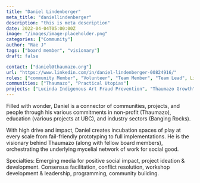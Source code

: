 ```yaml
---
title: "Daniel Lindenberger"
meta_title: "daniellindenberger"
description: "this is meta description"
date: 2022-04-04T05:00:00Z
image: "/images/image-placeholder.png"
categories: ["Community"]
author: "Rae J"
tags: ["board member", "visionary"]
draft: false

contact: ["daniel@thaumazo.org"]
url: "https://www.linkedin.com/in/daniel-lindenberger-00824916/"
roles: ["community Member", "Volunteer", "Team Member", "Team Lead", Liaison, "Director", "Project Lead"]
communities: ["Thaumazo", "Practical Utopias"]
projects: ["Lucinda Indigenous Art Fraud Prevention", "Thaumazo Growth", "FolkU - AI Talk", "ParTecK Bardo", "CURATE / METER / FLARES", "AI & Us", "Welcome Collective", "LFAS: Make a Change", "CLL: An OPen Interactive Platform for Reducing Scope 3 Emissions at UBC", "Long COVID Support", "Stewards of Tomorrow", "Jericho Hill: Designing Tomorrow", "HDC Visioning Event", "FIPS: LLM Integration Support", "Community Mycelium", "Org Aid: StoryBox", "UVic Augmented Art Course Support", "Hidden Cards", "CrisisForge", "UC Emergent Member Engagement", "Thaumazo Website", "Storytime", "Thrivin: People Acuity Proposal", "Democracy Project", "Employment Coach", "The Cyber Basket"]
---
```


Filled with wonder, Daniel is a connector of communities, projects, and people through his various commitments in non-profit (Thaumazo), education (various projects at UBC), and industry sectors (Banging Rocks). 

With high drive and impact, Daniel creates incubation spaces of play at every scale from fail-friendly prototyping to full implementations. He is the visionary behind Thaumazo (along with fellow board members), orchestrating the underlying mycelial network of work for social good. 

Specialties: Emerging media for positive social impact, project ideation & development. Consensus facilitation, conflict resolution, workshop development & leadership, programming, community building.